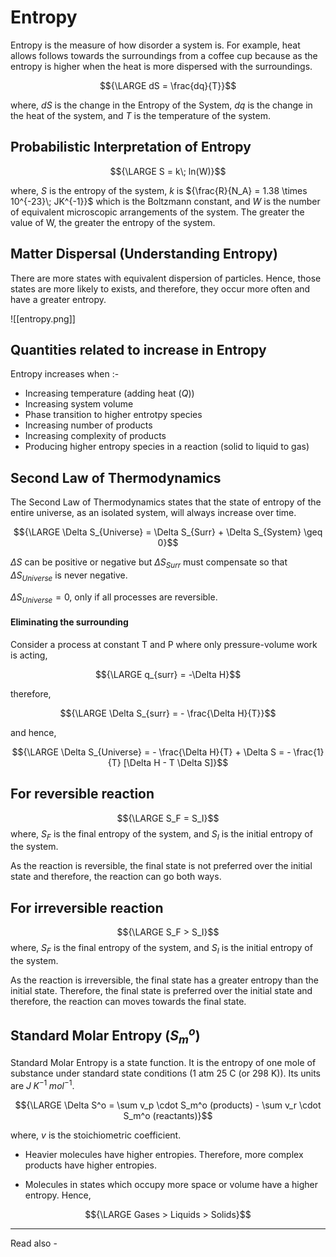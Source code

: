 # Entropy

Entropy is the measure of how disorder a system is. For example, heat allows follows towards the surroundings from a coffee cup because as the entropy is higher when the heat is more dispersed with the surroundings.

$${\LARGE dS = \frac{dq}{T}}$$

where, *dS* is the change in the Entropy of the System,
*dq* is the change in the heat of the system, and
*T* is the temperature of the system.


## Probabilistic Interpretation of Entropy

$${\LARGE S = k\; ln(W)}$$

where, *S* is the entropy of the system,
*k* is ${\frac{R}{N_A} = 1.38 \times 10^{-23}\; JK^{-1}}$ which is the Boltzmann constant, and
*W* is the number of equivalent microscopic arrangements of the system. The greater the value of W, the greater the entropy of the system.


## Matter Dispersal (Understanding Entropy)

There are more states with equivalent dispersion of particles. Hence, those states are more likely to exists, and therefore, they occur more often and have a greater entropy.

![[entropy.png]]

## Quantities related to increase in Entropy

Entropy increases when :-

- Increasing temperature (adding heat (*Q*))
- Increasing system volume
- Phase transition to higher entrotpy species
- Increasing number of products
- Increasing complexity of products
- Producing higher entropy species in a reaction (solid to liquid to gas)

## Second Law of Thermodynamics

The Second Law of Thermodynamics states that the state of entropy of the entire universe, as an isolated system, will always increase over time.


$${\LARGE \Delta S_{Universe} = \Delta S_{Surr} + \Delta S_{System} \geq 0}$$

${\Delta S}$ can be positive or negative but ${\Delta S_{Surr}}$ must compensate so that ${\Delta S_{Universe}}$ is never negative.


${\Delta S_{Universe} = 0}$, only if all processes are reversible.


#### Eliminating the surrounding 

Consider a process at constant T and P where only pressure-volume work is acting,

$${\LARGE q_{surr} = -\Delta H}$$ 

therefore,

$${\LARGE \Delta S_{surr} = - \frac{\Delta H}{T}}$$

and hence,

$${\LARGE \Delta S_{Universe} = - \frac{\Delta H}{T} + \Delta S = - \frac{1}{T} [\Delta H - T \Delta S]}$$





## For reversible reaction

$${\LARGE S_F = S_I}$$
where, ${S_F}$ is the final entropy of the system, and
${S_I}$ is the initial entropy of the system.

As the reaction is reversible, the final state is not preferred over the initial state and therefore, the reaction can go both ways.

## For irreversible reaction

$${\LARGE S_F > S_I}$$
where, ${S_F}$ is the final entropy of the system, and
${S_I}$ is the initial entropy of the system.

As the reaction is irreversible, the final state has a greater entropy than the initial state. Therefore, the final state is preferred over the initial state and therefore, the reaction can moves towards the final state.


## Standard Molar Entropy (${S_m^o}$)

Standard Molar Entropy is a state function. It is the entropy of one mole of substance under standard state conditions (1 atm 25 C (or 298 K)). Its units are  ${J\; K^{-1}\; mol^{-1}}$.

$${\LARGE \Delta S^o = \sum v_p \cdot S_m^o (products) - \sum v_r \cdot S_m^o (reactants)}$$

where, *v* is the stoichiometric coefficient.

- Heavier molecules have higher entropies. Therefore, more complex products have higher entropies.

- Molecules in states which occupy more space or volume have a higher entropy. Hence,

$${\LARGE Gases > Liquids > Solids}$$


---
Read also - 